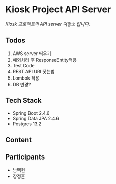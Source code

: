# Kiosk Project API Server
*Kiosk 프로젝트의 API server 저장소 입니다.*

## Todos
1. AWS server 띄우기
2. 예외처리 후 ResponseEntity적용
3. Test Code
4. REST API URI 짓는법
5. Lombok 적용
6. DB 변경?


## Tech Stack
* Spring Boot 2.4.6
* Spring Data JPA 2.4.6
* Postgres 13.2

## Content

## Participants
* 남택현
* 장정훈
